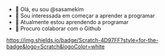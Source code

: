- 👋 Olá, eu sou @sasamekim
- 👀 Sou interessada em começar a aprender a programar
- 🌱 Atualmente estou aprendendo a programar
- 💞️ Procuro colaborar com o Github


<!---
sasamekim/sasamekim é um repositório ✨ especial ✨ porque seu `README.md` (este arquivo) aparece no seu perfil do GitHub.
Você pode clicar no link Visualizar para dar uma olhada nas suas alterações.
--->
https://img.shields.io/badge/Scratch-4D97FF?style=for-the-badge&logo=Scratch&logoColor=white
